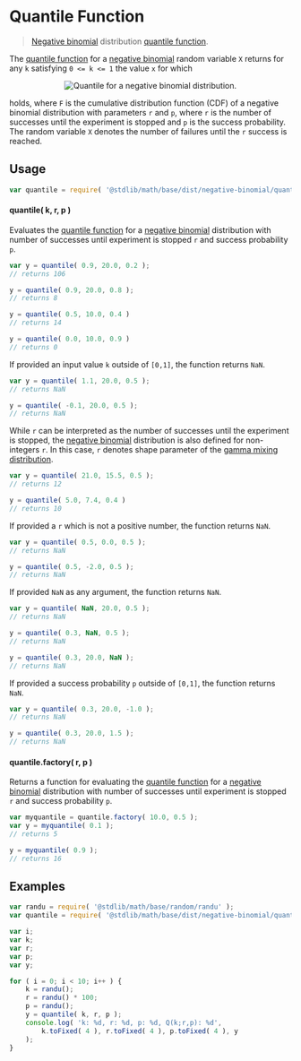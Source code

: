 # Quantile Function

> [Negative binomial][negative-binomial] distribution [quantile function][quantile-function].


<section class="intro">

The [quantile function][quantile-function] for a [negative binomial][negative-binomial] random variable `X` returns for any `k` satisfying `0 <= k <= 1` the value `x` for which

<!-- <equation class="equation" label="eq:quantile_function" align="center" raw="F(x-1;r,p) < k \le F(x;r,p)" alt="Quantile for a negative binomial distribution."> -->

<div class="equation" align="center" data-raw-text="F(x-1;r,p) < k \le F(x;r,p)" data-equation="eq:quantile_function">
    <img src="" alt="Quantile for a negative binomial distribution.">
    <br>
</div>

<!-- </equation> -->

holds, where `F` is the cumulative distribution function (CDF) of a negative binomial distribution with parameters `r` and `p`, where `r` is the number of successes until the experiment is stopped and `p` is the success probability. The random variable `X` denotes the number of failures until the `r` success is reached. 

</section>

<!-- /.intro -->


<section class="usage">

## Usage

``` javascript
var quantile = require( '@stdlib/math/base/dist/negative-binomial/quantile' );
```

#### quantile( k, r, p )

Evaluates the [quantile function][quantile-function] for a [negative binomial][negative-binomial] distribution with number of successes until experiment is stopped `r` and success probability `p`.

``` javascript
var y = quantile( 0.9, 20.0, 0.2 );
// returns 106

y = quantile( 0.9, 20.0, 0.8 );
// returns 8

y = quantile( 0.5, 10.0, 0.4 )
// returns 14

y = quantile( 0.0, 10.0, 0.9 )
// returns 0
```

If provided an input value `k` outside of `[0,1]`, the function returns `NaN`.

``` javascript
var y = quantile( 1.1, 20.0, 0.5 );
// returns NaN

y = quantile( -0.1, 20.0, 0.5 );
// returns NaN
```

While `r` can be interpreted as the number of successes until the experiment is stopped, the [negative binomial][negative-binomial] distribution is also defined for non-integers `r`. In this case, `r` denotes shape parameter of the [gamma mixing distribution][mixture-representation].

``` javascript
var y = quantile( 21.0, 15.5, 0.5 );
// returns 12

y = quantile( 5.0, 7.4, 0.4 )
// returns 10
```

If provided a `r` which is not a positive number, the function returns `NaN`.

``` javascript
var y = quantile( 0.5, 0.0, 0.5 );
// returns NaN

y = quantile( 0.5, -2.0, 0.5 );
// returns NaN
```

If provided `NaN` as any argument, the function returns `NaN`.

``` javascript
var y = quantile( NaN, 20.0, 0.5 );
// returns NaN

y = quantile( 0.3, NaN, 0.5 );
// returns NaN

y = quantile( 0.3, 20.0, NaN );
// returns NaN
```

If provided a success probability `p` outside of `[0,1]`, the function returns `NaN`.

``` javascript
var y = quantile( 0.3, 20.0, -1.0 );
// returns NaN

y = quantile( 0.3, 20.0, 1.5 );
// returns NaN
```

#### quantile.factory( r, p )

Returns a function for evaluating the [quantile function][quantile-function] for a [negative binomial][negative-binomial] distribution with number of successes until experiment is stopped `r` and success probability `p`.

``` javascript
var myquantile = quantile.factory( 10.0, 0.5 );
var y = myquantile( 0.1 );
// returns 5

y = myquantile( 0.9 );
// returns 16
```

</section>

<!-- /.usage -->


<section class="examples">

## Examples

``` javascript
var randu = require( '@stdlib/math/base/random/randu' );
var quantile = require( '@stdlib/math/base/dist/negative-binomial/quantile' );

var i;
var k;
var r;
var p;
var y;

for ( i = 0; i < 10; i++ ) {
    k = randu();
    r = randu() * 100;
    p = randu();
    y = quantile( k, r, p );
    console.log( 'k: %d, r: %d, p: %d, Q(k;r,p): %d',
        k.toFixed( 4 ), r.toFixed( 4 ), p.toFixed( 4 ), y
    );
}
```

</section>

<!-- /.examples -->


<section class="links">

[mixture-representation]: https://en.wikipedia.org/wiki/Negative_binomial_distribution#Gamma.E2.80.93Poisson_mixture
[negative-binomial]: https://en.wikipedia.org/wiki/Negative_binomial_distribution
[quantile-function]: https://en.wikipedia.org/wiki/Quantile_function

</section>

<!-- /.links -->
